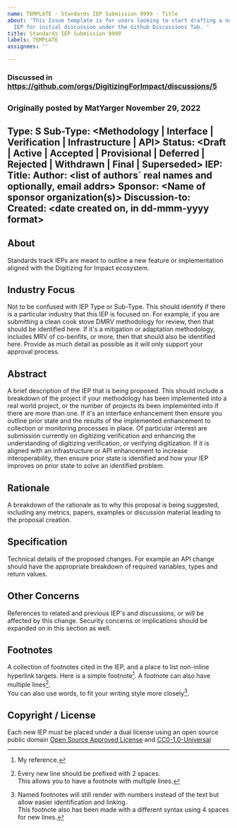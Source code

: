 ```yaml
---
name: TEMPLATE - Standards IEP Submission 9999 - Title
about: 'This Issue template is for users looking to start drafting a new Standards
  IEP for initial discussion under the Github Discussions Tab. '
title: Standards IEP Submission 9999
labels: TEMPLATE
assignees: ''

---
```


### Discussed in https://github.com/orgs/DigitizingForImpact/discussions/5

<div type='discussions-op-text'>

<sup>Originally posted by **MatYarger** November 29, 2022</sup>
---
Type: S
Sub-Type: <Methodology | Interface | Verification | Infrastructure | API>
Status: <Draft | Active | Accepted | Provisional | Deferred | Rejected | Withdrawn | Final | Superseded>
IEP: <IEP Number> 
Title: <IEP Title>
Author: <list of authors` real names and optionally, email addrs>
Sponsor: <Name of sponsor organization(s)>
Discussion-to: <URL of current discussion thread>
Created: <date created on, in dd-mmm-yyyy format>
---

## About 
Standards track IEPs are meant to outline a new feature or implementation aligned with the Digitizing for Impact ecosystem.  
  
## Industry Focus
Not to be confused with IEP Type or Sub-Type. This should identify if there is a particular industry that this IEP is focused on. For example, if you are submitting a clean cook stove DMRV methodology for review, then that should be identified here. If it's a mitigation or adaptation methodology, includes MRV of co-benfits, or more, then that should also be identified here. Provide as much detail as possible as it will only support your approval process.

## Abstract
A brief description of the IEP that is being proposed. This should include a breakdown of the project if your methodology has been implemented into a real world project, or the number of projects its been implemented into if there are more than one. If it's an interface enhancement then ensure you outline prior state and the results of the implemented enhancement to collection or monitoring processes in place. Of particular interest are submission currently on digitizing verification and enhancing the understanding of digitizing verification, or verifying digitization. If it is aligned with an infrastructure or API enhancement to increase interoperability, then ensure prior state is identified and how your IEP improves on prior state to solve an identified problem. 

## Rationale 
A breakdown of the rationale as to why this proposal is being suggested, including any metrics, papers, examples or discussion material leading to the proposal creation. 

## Specification 
Technical details of the proposed changes. For example an API change should have the appropriate breakdown of required variables, types and return values. 

## Other Concerns
References to related and previous IEP's and discussions, or will be affected by this change. Security concerns or implications should be expanded on in this section as well. 
  
## Footnotes
A collection of footnotes cited in the IEP, and a place to list non-inline hyperlink targets.
Here is a simple footnote[^1].
A footnote can also have multiple lines[^2].  
You can also use words, to fit your writing style more closely[^note].

[^1]: My reference.
[^2]: Every new line should be prefixed with 2 spaces.  
  This allows you to have a footnote with multiple lines.
[^note]:
    Named footnotes will still render with numbers instead of the text but allow easier identification and linking.  
    This footnote also has been made with a different syntax using 4 spaces for new lines.
  
## Copyright / License
Each new IEP must be placed under a dual license using an open source public domain [Open Source Approved License](https://opensource.org/licenses) and [CC0-1.0-Universal](https://choosealicense.com/licenses/cc0-1.0/)</div>
